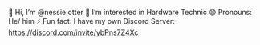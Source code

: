 👋 Hi, I’m @nessie.otter
👀 I’m interested in Hardware Technic
😄 Pronouns: He/ him
⚡ Fun fact: I have my own Discord Server: https://discord.com/invite/ybPns7Z4Xc
